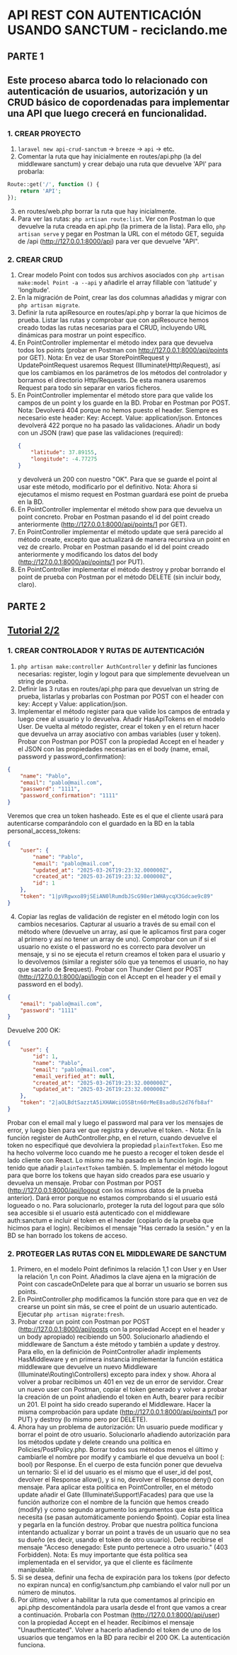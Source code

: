 # API REST CON AUTENTICACIÓN USANDO SANCTUM - reciclando.me

## PARTE 1
Este proceso abarca todo lo relacionado con autenticación de usuarios, autorización y un CRUD básico de copordenadas para implementar una API que luego crecerá en funcionalidad.
---
### 1.  CREAR PROYECTO
1. `laravel new api-crud-sanctum` -> `breeze` -> `api` -> etc.
2. Comentar la ruta que hay inicialmente en routes/api.php (la del middleware sanctum) y crear debajo una ruta que devuelve 'API' para probarla:
```php
Route::get('/', function () {
    return 'API';
});
```
3. en routes/web.php borrar la ruta que hay inicialmente.
4. Para ver las rutas: `php artisan route:list`. Ver con Postman lo que devuelve la ruta creada en api.php (la primera de la lista). Para ello, `php artisan serve` y pegar en Postman la URL con el método GET, seguida de /api (http://127.0.0.1:8000/api) para ver que devuelve "API".

### 2. CREAR CRUD
1. Crear modelo Point con todos sus archivos asociados con `php artisan make:model Point -a --api` y añadirle el array fillable con 'latitude' y 'longitude'.
2. En la migración de Point, crear las dos columnas añadidas y migrar con `php artisan migrate`.
3. Definir la ruta apiResource en routes/api.php y borrar la que hicimos de prueba. Listar las rutas y comprobar que con apiResource hemos creado todas las rutas necesarias para el CRUD, incluyendo URL dinámicas para mostrar un point específico.
4. En PointController implementar el método index para que devuelva todos los points (probar en Postman con http://127.0.0.1:8000/api/points por GET).
    Nota: En vez de usar StorePointRequest y UpdatePointRequest usaremos Request (Illuminate\Http\Request), así que los cambiamos en los parámetros de los métodos del controlador y borramos el directorio Http/Requests. De esta manera usaremos Request para todo sin separar en varios ficheros.
5. En PointController implementar el método store para que valide los campos de un point y los guarde en la BD. Probar en Postman por POST.
    Nota: Devolverá 404 porque no hemos puesto el header. Siempre es necesario este header: Key: Accept. Value: application/json. Entonces devolverá 422 porque no ha pasado las validaciones. Añadir un body con un JSON (raw) que pase las validaciones (required):
    ```json
    {
        "latitude": 37.89155,
        "longitude": -4.77275
    }
    ```
     y devolverá un 200 con nuestro "OK".
Para que se guarde el point al usar este método, modificarlo por el definitivo.
    Nota: Ahora si ejecutamos el mismo request en Postman guardará ese point de prueba en la BD.
6. En PointController implementar el método show para que devuelva un point concreto. Probar en Postman pasando el id del point creado anteriormente (http://127.0.0.1:8000/api/points/1 por GET).
7. En PointController implementar el método update que será parecido al método create, excepto que actualizará de manera recursiva un point en vez de crearlo. Probar en Postman pasando el id del point creado anteriormente y modificando los datos del body (http://127.0.0.1:8000/api/points/1 por PUT).
8. En PointController implementar el método destroy y probar borrando el point de prueba con Postman por el método DELETE (sin incluir body, claro).

## PARTE 2
[Tutorial 2/2](https://www.youtube.com/watch?v=7pCDK321ckE)
---
### 1. CREAR CONTROLADOR Y RUTAS DE AUTENTICACIÓN
1. `php artisan make:controller AuthController` y definir las funciones necesarias: register, login y logout para que simplemente devuelvean un string de prueba.
2. Definir las 3 rutas en routes/api.php para que devuelvan un string de prueba, listarlas y probarlas con Postman por POST con el header con key: Accept y Value: application/json.
3. Implementar el método register para que valide los campos de entrada y luego cree al usuario y lo devuelva. Añadir HasApiTokens en el modelo User. De vuelta al método register, crear el token y en el return hacer que devuelva un array asociativo con ambas variables (user y token). Probar con Postman por POST con la propiedad Accept en el header y el JSON con las propiedades necesarias en el body (name, email, password y password_confirmation):
```json
{
    "name": "Pablo",
    "email": "pablo@mail.com",
    "password": "1111",
    "password_confirmation": "1111"
}
```
Veremos que crea un token hasheado. Este es el que el cliente usará para autenticarse comparándolo con el guardado en la BD en la tabla personal_access_tokens:
```json
{
    "user": {
        "name": "Pablo",
        "email": "pablo@mail.com",
        "updated_at": "2025-03-26T19:23:32.000000Z",
        "created_at": "2025-03-26T19:23:32.000000Z",
        "id": 1
    },
    "token": "1|pVRgwxo89jSEiAN0lRumdbJScG98er1WHAycqX3Gdcae9c89"
}
```
4. Copiar las reglas de validación de register en el método login con los cambios necesarios. Capturar al usuario a través de su email con el método where (devuelve un array, así que le aplicamos first para coger al primero y así no tener un array de uno). Comprobar con un if si el usuario no existe o el password no es correcto para devolver un mensaje, y si no se ejecuta el return creamos el token para el usuario y lo devolvemos (similar a register sólo que ya tenemos el usuario, no hay que sacarlo de $request). Probar con Thunder Client por POST (http://127.0.0.1:8000/api/login con el Accept en el header y el email y password en el body).
```json
{
    "email": "pablo@mail.com",
    "password": "1111"
}
```
Devuelve 200 OK:
```json
{
    "user": {
        "id": 1,
        "name": "Pablo",
        "email": "pablo@mail.com",
        "email_verified_at": null,
        "created_at": "2025-03-26T19:23:32.000000Z",
        "updated_at": "2025-03-26T19:23:32.000000Z"
    },
    "token": "2|aOLBdtSazztA5iXHAWciO5SBtn60rMeE8sad8uS2d76fb8af"
}
```
Probar con el email mal y luego el password mal para ver los mensajes de error, y luego bien para ver que registra y devuelve el token.
    - Nota: En la función register de AuthController.php, en el return, cuando devuelve el token no especifiqué que devolviera la propiedad `plainTextToken`. Eso me ha hecho volverme loco cuando me he puesto a recoger el token desde el lado cliente con React. Lo mismo me ha pasado en la función login. He tenido que añadir `plainTextToken` también.
5. Implementar el método logout para que borre los tokens que hayan sido creados para ese usuario y devuelva un mensaje. Probar con Postman por POST (http://127.0.0.1:8000/api/logout con los mismos datos de la prueba anterior). Dará error porque no estamos comprobando si el usuario está logueado o no. Para solucionarlo, proteger la ruta del logout para que sólo sea accesible si el usuario está autenticado con el middleware auth:sanctum e incluir el token en el header (copiarlo de la prueba que hicimos para el login). Recibimos el mensaje "Has cerrado la sesión." y en la BD se han borrado los tokens de acceso.

### 2. PROTEGER LAS RUTAS CON EL MIDDLEWARE DE SANCTUM
1. Primero, en el modelo Point definimos la relación 1,1 con User y en User la relación 1,n con Point. Añadimos la clave ajena en la migración de Point con cascadeOnDelete para que al borrar un usuario se borren sus points.
2. En PointController.php modificamos la función store para que en vez de crearse un point sin más, se cree el point de un usuario autenticado. Ejecutar `php artisan migrate:fresh`.
3. Probar crear un point con Postman por POST (http://127.0.0.1:8000/api/posts con la propiedad Accept en el header y un body apropiado) recibiendo un 500. Solucionarlo añadiendo el middleware de Sanctum a éste método y también a update y destroy. Para ello, en la definición de PointController añadir implements HasMiddleware y en primera instancia implementar la función estática middleware que devuelve un nuevo Middleware (Illuminate\Routing\Controllers) excepto para index y show. Ahora al volver a probar recibimos un 401 en vez de un error de servidor. Crear un nuevo user con Postman, copiar el token generado y volver a probar la creación de un point añadiendo el token en Auth, bearer para recibir un 201. El point ha sido creado superando el Middleware. Hacer la misma comprobación para update (http://127.0.0.1:8000/api/points/1 por PUT) y destroy (lo mismo pero por DELETE).
4. Ahora hay un problema de autorización: Un usuario puede modificar y borrar el point de otro usuario. Solucionarlo añadiendo autorización para los métodos update y delete creando una política en Policies/PostPolicy.php. Borrar todos sus métodos menos el último y cambiarle el nombre por modify y cambiarle el que devuelva un bool (: bool) por Response. En el cuerpo de esta función poner que devuelva un ternario: Si el id del usuario es el mismo que el user_id del post, devolver el Response allow(), y si no, devolver el Response deny() con mensaje. Para aplicar esta política en PointController, en el método update añadir el Gate (Illuminate\Support\Facades) para que use la función authorize con el nombre de la función que hemos creado (modify) y como segundo argumento los argumentos que ésta política necesita (se pasan automáticamente poniendo $point). Copiar esta línea y pegarla en la función destroy. Probar que nuestra política funciona intentando actualizar y borrar un point a través de un usuario que no sea su dueño (es decir, usando el token de otro usuario). Debe recibirse el mensaje "Acceso denegado: Este punto pertenece a otro usuario." (403 Forbidden).
    Nota: Es muy importante que ésta política sea implementada en el servidor, ya que el cliente es fácilmente manipulable.
5. Si se desea, definir una fecha de expiración para los tokens (por defecto no expiran nunca) en config/sanctum.php cambiando el valor null por un número de minutos.
6. Por último, volver a habilitar la ruta que comentamos al principio en api.php descomentándola para usarla desde el front que vamos a crear a continuación. Probarla con Postman (http://127.0.0.1:8000/api/user) con la propiedad Accept en el header. Recibimos el mensaje "Unauthenticated". Volver a hacerlo añadiendo el token de uno de los usuarios que tengamos en la BD para recibir el 200 OK. La autenticación funciona.
